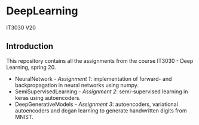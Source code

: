 # DeepLearning
IT3030 V20

## Introduction
This repository contains all the assignments from the course IT3030 - Deep Learning, spring 20.

* NeuralNetwork - <i>Assignment 1</i>: implementation of forward- and backpropagation in neural networks using numpy.
* SemiSupervisedLearning - <i>Assignment 2</i>: semi-supervised learning in keras using autoencoders.
* DeepGenerativeModels - <i>Assignment 3</i>: autoencoders, variational autoencoders and dcgan learning to generate handwritten digits from MNIST.
